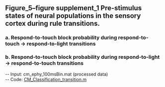 ## Figure_5–figure supplement_1 Pre-stimulus states of neural populations in the sensory cortex during rule transitions. 
### a.	Respond-to-touch block probability during respond-to-touch -> respond-to-light transitions
### b.	Respond-to-touch block probability during respond-to-light -> respond-to-touch transitions
  -- Input: cm_ephy_100msBin.mat  (processed data)\
  -- Code:  [CM_Classification_transition.m](CM_Classification_transition.m)
